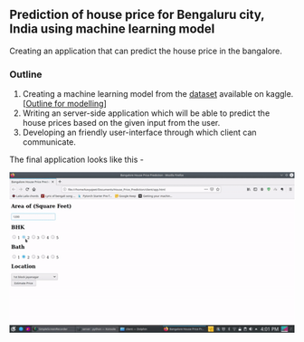 ## Prediction of house price for Bengaluru city, India using machine learning model

Creating an application that can predict the house price in the bangalore. 

### Outline

1. Creating a machine learning model from the [dataset]() available on kaggle. [[Outline for modelling](model)]
2. Writing an server-side application which will be able to predict the house prices based on the given input from the user.
3. Developing an friendly user-interface through which client can communicate. 

The final application looks like this - 

![](https://raw.githubusercontent.com/kavyajeetbora/House_Price_Prediction_Bengaluru/master/presentation.gif)
